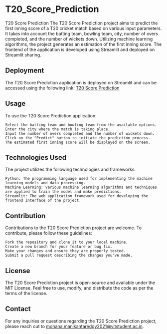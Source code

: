 # T20_Score_Prediction
T20 Score Prediction
The T20 Score Prediction project aims to predict the first inning score of a T20 cricket match based on various input parameters. It takes into account the batting team, bowling team, city, number of overs completed, and the number of wickets down. Utilizing machine learning algorithms, the project generates an estimation of the first inning score. The frontend of the application is developed using Streamlit and deployed on Streamlit sharing.

## Deployment
The T20 Score Prediction application is deployed on Streamlit and can be accessed using the following link: [T20 Score Prediction](https://manikanta0997-t20-score-prediction-app-w1bywb.streamlit.app/)

## Usage
  To use the T20 Score Prediction application:

    Select the batting team and bowling team from the available options.
    Enter the city where the match is taking place.
    Input the number of overs completed and the number of wickets down.
    Click on the "Predict" button to initiate the prediction process.
    The estimated first inning score will be displayed on the screen.
  
## Technologies Used
  The project utilizes the following technologies and frameworks:
  
    Python: The programming language used for implementing the machine learning models and data processing.
    Machine Learning: Various machine learning algorithms and techniques are applied to train the model and make predictions.
    Streamlit: The web application framework used for developing the frontend interface of the project.
## Contribution
  Contributions to the T20 Score Prediction project are welcome. To contribute, please follow these guidelines:

    Fork the repository and clone it to your local machine.
    Create a new branch for your feature or bug fix.
    Make your changes and ensure they are properly tested.
    Submit a pull request describing the changes you've made.

## License
The T20 Score Prediction project is open-source and available under the MIT License. Feel free to use, modify, and distribute the code as per the terms of the license.

## Contact
For any inquiries or questions regarding the T20 Score Prediction project, please reach out to mohana.manikantareddy2021@vitstudent.ac.in.
